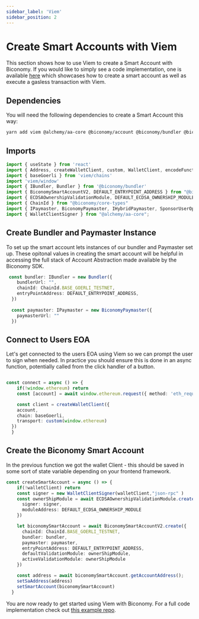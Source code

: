 ```yaml
---
sidebar_label: 'Viem'
sidebar_position: 2
---
```


# Create Smart Accounts with Viem

This section shows how to use Viem to create a Smart Account with Biconomy. If you would like to simply see a code implementation, one is available [here](https://github.com/bcnmy/biconomy_viem_example) which showcases how to create a smart account as well as execute a gasless transaction with Viem. 

## Dependencies

You will need the following dependencies to create a Smart Account this way:

```bash
yarn add viem @alchemy/aa-core @biconomy/account @biconomy/bundler @biconomy/common @biconomy/modules @biconomy/paymaster
```

## Imports

```typescript
import { useState } from 'react'
import { Address, createWalletClient, custom, WalletClient, encodeFunctionData } from 'viem'
import { baseGoerli } from 'viem/chains'
import 'viem/window'
import { IBundler, Bundler } from '@biconomy/bundler'
import { BiconomySmartAccountV2, DEFAULT_ENTRYPOINT_ADDRESS } from "@biconomy/account"
import { ECDSAOwnershipValidationModule, DEFAULT_ECDSA_OWNERSHIP_MODULE } from "@biconomy/modules";
import { ChainId } from "@biconomy/core-types"
import { IPaymaster, BiconomyPaymaster, IHybridPaymaster, SponsorUserOperationDto, PaymasterMode } from '@biconomy/paymaster'
import { WalletClientSigner } from "@alchemy/aa-core";
```

## Create Bundler and Paymaster Instance

To set up the smart account lets instances of our bundler and Paymaster set up. These opitonal values in creating the smart account will be helpful in accessing the full stack of Account Abstraction made available by the Biconomy SDK. 

```typescript
 const bundler: IBundler = new Bundler({
    bundlerUrl: "",    
    chainId: ChainId.BASE_GOERLI_TESTNET,
    entryPointAddress: DEFAULT_ENTRYPOINT_ADDRESS,
  })
  
  const paymaster: IPaymaster = new BiconomyPaymaster({
    paymasterUrl: ""
  })
```

## Connect to Users EOA 

Let's get connected to the users EOA using Viem so we can prompt the user to sign when needed. In practice you should ensure this is done in an async function, potentially called from the click handler of a button. 

```typescript

const connect = async () => {
    if(!window.ethereum) return
    const [account] = await window.ethereum.request({ method: 'eth_requestAccounts' })

    const client = createWalletClient({
    account,
    chain: baseGoerli,
    transport: custom(window.ethereum)
  })
  }

```

## Create the Biconomy Smart Account

In the previous function we got the wallet Client - this should be saved in some sort of state variable depending on your frontend framework. 

```typescript
const createSmartAccount = async () => {
    if(!walletClient) return
    const signer = new WalletClientSigner(walletClient,"json-rpc" )
    const ownerShipModule = await ECDSAOwnershipValidationModule.create({
      signer: signer,
      moduleAddress: DEFAULT_ECDSA_OWNERSHIP_MODULE
    })

    let biconomySmartAccount = await BiconomySmartAccountV2.create({
      chainId: ChainId.BASE_GOERLI_TESTNET,
      bundler: bundler,
      paymaster: paymaster,
      entryPointAddress: DEFAULT_ENTRYPOINT_ADDRESS,
      defaultValidationModule: ownerShipModule,
      activeValidationModule: ownerShipModule
    })

    const address = await biconomySmartAccount.getAccountAddress();
    setSaAddress(address)
    setSmartAccount(biconomySmartAccount)
  }
```

You are now ready to get started using Viem with Biconomy. For a full code implementation check out [this example repo](https://github.com/bcnmy/biconomy_viem_example). 